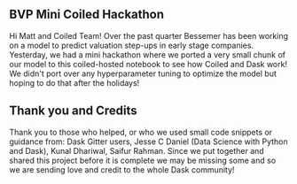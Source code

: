 ## BVP Mini Coiled Hackathon
Hi Matt and Coiled Team! Over the past quarter Bessemer has been working on a model to predict valuation step-ups in early stage companies. Yesterday, we had a mini hackathon where we ported a very small chunk of our model to this coiled-hosted notebook to see how Coiled and Dask work! We  didn't port over any hyperparameter tuning to optimize the model but hoping to do that after the holidays!

## Thank you and Credits
Thank you to those who helped, or who we used small code snippets or guidance from: Dask Gitter users, Jesse C Daniel (Data Science with Python and Dask), Kunal Dhariwal, Saifur Rahman. Since we put together and shared this project before it is complete we may be missing some and so we are sending love and credit to the whole Dask community! 
